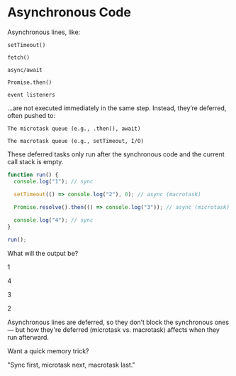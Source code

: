 # Asynchronous Code

Asynchronous lines, like:

    setTimeout()

    fetch()

    async/await

    Promise.then()

    event listeners

…are not executed immediately in the same step. Instead, they’re deferred, often pushed to:

    The microtask queue (e.g., .then(), await)

    The macrotask queue (e.g., setTimeout, I/O)

These deferred tasks only run after the synchronous code and the current call stack is empty.

```javascript
function run() {
  console.log("1"); // sync

  setTimeout(() => console.log("2"), 0); // async (macrotask)
  
  Promise.resolve().then(() => console.log("3")); // async (microtask)

  console.log("4"); // sync
}

run();
```

What will the output be?

1

4

3

2

Asynchronous lines are deferred, so they don’t block the synchronous ones — but how they're deferred (microtask vs. macrotask) affects when they run afterward.

Want a quick memory trick?

"Sync first, microtask next, macrotask last."
